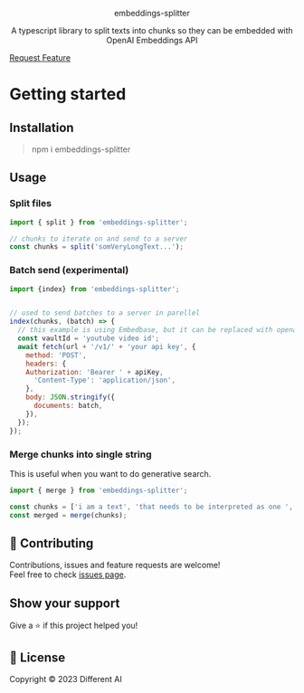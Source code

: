  <p align="center">embeddings-splitter</p>
 <p align="center">A typescript library to split texts into chunks so they can be embedded with OpenAI Embeddings API</p>
 <a href="https://github.com/hebertcisco/ts-npm-package-boilerplate/issues/new/choose">Request Feature</a>

# Getting started

## Installation

> npm i embeddings-splitter

## Usage

### Split files

```js
import { split } from 'embeddings-splitter';

// chunks to iterate on and send to a server
const chunks = split('somVeryLongText...');
```

### Batch send (experimental)

```js
import {index} from 'embeddings-splitter';


// used to send batches to a server in parellel
index(chunks, (batch) => {
  // this example is using Embedbase, but it can be replaced with openai.createEmbeddings
  const vaultId = 'youtube video id';
  await fetch(url + '/v1/' + 'your api key', {
    method: 'POST',
    headers: {
    Authorization: 'Bearer ' + apiKey,
      'Content-Type': 'application/json',
    },
    body: JSON.stringify({
      documents: batch,
    }),
  });
});

```

### Merge chunks into single string

This is useful when you want to do generative search.

```js
import { merge } from 'embeddings-splitter';

const chunks = ['i am a text', 'that needs to be interpreted as one ', 'for a prompt to make sense'];
const merged = merge(chunks);
```

## 🤝 Contributing

Contributions, issues and feature requests are welcome!<br />Feel free to check [issues page](issues).

## Show your support

Give a ⭐️ if this project helped you!

## 📝 License

Copyright © 2023 Different AI
